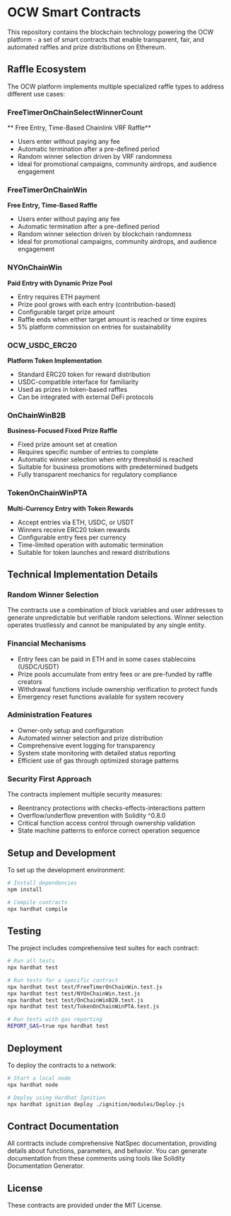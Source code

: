 # OCW Smart Contracts

This repository contains the blockchain technology powering the OCW platform - a set of smart contracts that enable transparent, fair, and automated raffles and prize distributions on Ethereum.

## Raffle Ecosystem

The OCW platform implements multiple specialized raffle types to address different use cases:

### FreeTimerOnChainSelectWinnerCount
** Free Entry, Time-Based Chainlink VRF Raffle**
- Users enter without paying any fee
- Automatic termination after a pre-defined period
- Random winner selection driven by VRF randomness
- Ideal for promotional campaigns, community airdrops, and audience engagement

### FreeTimerOnChainWin
**Free Entry, Time-Based Raffle**
- Users enter without paying any fee
- Automatic termination after a pre-defined period
- Random winner selection driven by blockchain randomness
- Ideal for promotional campaigns, community airdrops, and audience engagement

### NYOnChainWin
**Paid Entry with Dynamic Prize Pool**
- Entry requires ETH payment
- Prize pool grows with each entry (contribution-based)
- Configurable target prize amount
- Raffle ends when either target amount is reached or time expires
- 5% platform commission on entries for sustainability

### OCW_USDC_ERC20
**Platform Token Implementation**
- Standard ERC20 token for reward distribution
- USDC-compatible interface for familiarity
- Used as prizes in token-based raffles
- Can be integrated with external DeFi protocols

### OnChainWinB2B
**Business-Focused Fixed Prize Raffle**
- Fixed prize amount set at creation
- Requires specific number of entries to complete
- Automatic winner selection when entry threshold is reached
- Suitable for business promotions with predetermined budgets
- Fully transparent mechanics for regulatory compliance

### TokenOnChainWinPTA
**Multi-Currency Entry with Token Rewards**
- Accept entries via ETH, USDC, or USDT
- Winners receive ERC20 token rewards
- Configurable entry fees per currency
- Time-limited operation with automatic termination
- Suitable for token launches and reward distributions

## Technical Implementation Details

### Random Winner Selection
The contracts use a combination of block variables and user addresses to generate unpredictable but verifiable random selections. Winner selection operates trustlessly and cannot be manipulated by any single entity.

### Financial Mechanisms
- Entry fees can be paid in ETH and in some cases stablecoins (USDC/USDT)
- Prize pools accumulate from entry fees or are pre-funded by raffle creators
- Withdrawal functions include ownership verification to protect funds
- Emergency reset functions available for system recovery

### Administration Features
- Owner-only setup and configuration
- Automated winner selection and prize distribution
- Comprehensive event logging for transparency
- System state monitoring with detailed status reporting
- Efficient use of gas through optimized storage patterns

### Security First Approach
The contracts implement multiple security measures:
- Reentrancy protections with checks-effects-interactions pattern
- Overflow/underflow prevention with Solidity ^0.8.0
- Critical function access control through ownership validation
- State machine patterns to enforce correct operation sequence

## Setup and Development

To set up the development environment:

```bash
# Install dependencies
npm install

# Compile contracts
npx hardhat compile
```

## Testing

The project includes comprehensive test suites for each contract:

```bash
# Run all tests
npx hardhat test

# Run tests for a specific contract
npx hardhat test test/FreeTimerOnChainWin.test.js
npx hardhat test test/NYOnChainWin.test.js
npx hardhat test test/OnChainWinB2B.test.js
npx hardhat test test/TokenOnChainWinPTA.test.js

# Run tests with gas reporting
REPORT_GAS=true npx hardhat test
```

## Deployment

To deploy the contracts to a network:

```bash
# Start a local node
npx hardhat node

# Deploy using Hardhat Ignition
npx hardhat ignition deploy ./ignition/modules/Deploy.js
```

## Contract Documentation

All contracts include comprehensive NatSpec documentation, providing details about functions, parameters, and behavior. You can generate documentation from these comments using tools like Solidity Documentation Generator.

## License

These contracts are provided under the MIT License.
